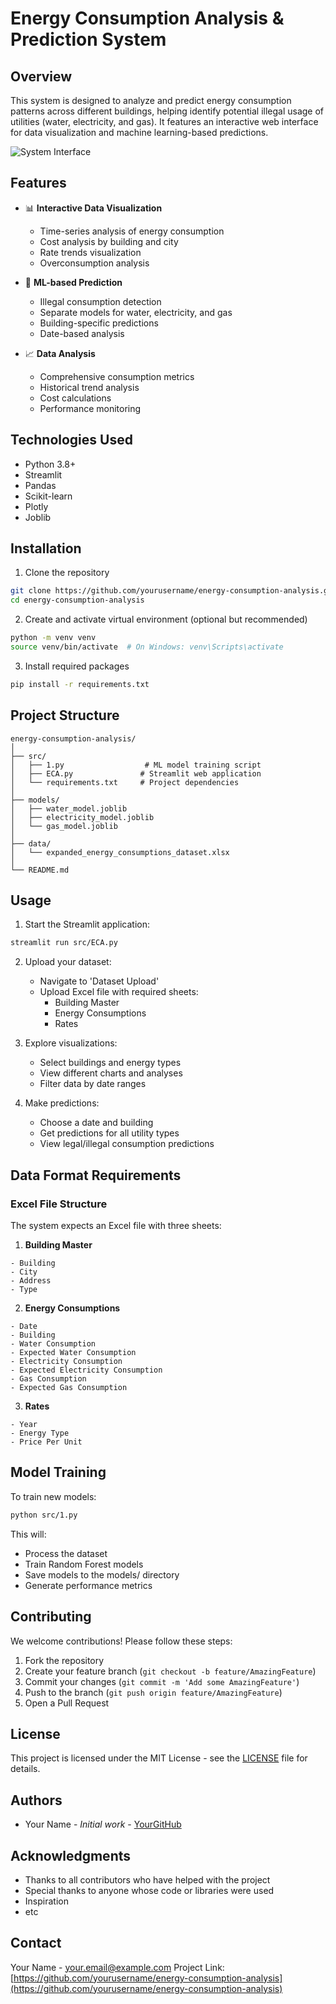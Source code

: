 # Energy Consumption Analysis & Prediction System

## Overview
This system is designed to analyze and predict energy consumption patterns across different buildings, helping identify potential illegal usage of utilities (water, electricity, and gas). It features an interactive web interface for data visualization and machine learning-based predictions.

![System Interface](screenshots/interface.png)

## Features
- 📊 **Interactive Data Visualization**
  - Time-series analysis of energy consumption
  - Cost analysis by building and city
  - Rate trends visualization
  - Overconsumption analysis

- 🤖 **ML-based Prediction**
  - Illegal consumption detection
  - Separate models for water, electricity, and gas
  - Building-specific predictions
  - Date-based analysis

- 📈 **Data Analysis**
  - Comprehensive consumption metrics
  - Historical trend analysis
  - Cost calculations
  - Performance monitoring

## Technologies Used
- Python 3.8+
- Streamlit
- Pandas
- Scikit-learn
- Plotly
- Joblib

## Installation

1. Clone the repository
```bash
git clone https://github.com/yourusername/energy-consumption-analysis.git
cd energy-consumption-analysis
```

2. Create and activate virtual environment (optional but recommended)
```bash
python -m venv venv
source venv/bin/activate  # On Windows: venv\Scripts\activate
```

3. Install required packages
```bash
pip install -r requirements.txt
```

## Project Structure
```
energy-consumption-analysis/
│
├── src/
│   ├── 1.py                  # ML model training script
│   ├── ECA.py               # Streamlit web application
│   └── requirements.txt     # Project dependencies
│
├── models/
│   ├── water_model.joblib
│   ├── electricity_model.joblib
│   └── gas_model.joblib
│
├── data/
│   └── expanded_energy_consumptions_dataset.xlsx
│
└── README.md
```

## Usage

1. Start the Streamlit application:
```bash
streamlit run src/ECA.py
```

2. Upload your dataset:
   - Navigate to 'Dataset Upload'
   - Upload Excel file with required sheets:
     * Building Master
     * Energy Consumptions
     * Rates

3. Explore visualizations:
   - Select buildings and energy types
   - View different charts and analyses
   - Filter data by date ranges

4. Make predictions:
   - Choose a date and building
   - Get predictions for all utility types
   - View legal/illegal consumption predictions

## Data Format Requirements

### Excel File Structure
The system expects an Excel file with three sheets:

1. **Building Master**
```
- Building
- City
- Address
- Type
```

2. **Energy Consumptions**
```
- Date
- Building
- Water Consumption
- Expected Water Consumption
- Electricity Consumption
- Expected Electricity Consumption
- Gas Consumption
- Expected Gas Consumption
```

3. **Rates**
```
- Year
- Energy Type
- Price Per Unit
```

## Model Training

To train new models:
```bash
python src/1.py
```
This will:
- Process the dataset
- Train Random Forest models
- Save models to the models/ directory
- Generate performance metrics

## Contributing
We welcome contributions! Please follow these steps:

1. Fork the repository
2. Create your feature branch (`git checkout -b feature/AmazingFeature`)
3. Commit your changes (`git commit -m 'Add some AmazingFeature'`)
4. Push to the branch (`git push origin feature/AmazingFeature`)
5. Open a Pull Request

## License
This project is licensed under the MIT License - see the [LICENSE](LICENSE) file for details.

## Authors
- Your Name - *Initial work* - [YourGitHub](https://github.com/yourusername)

## Acknowledgments
- Thanks to all contributors who have helped with the project
- Special thanks to anyone whose code or libraries were used
- Inspiration
- etc

## Contact
Your Name - your.email@example.com
Project Link: [https://github.com/yourusername/energy-consumption-analysis](https://github.com/yourusername/energy-consumption-analysis)
